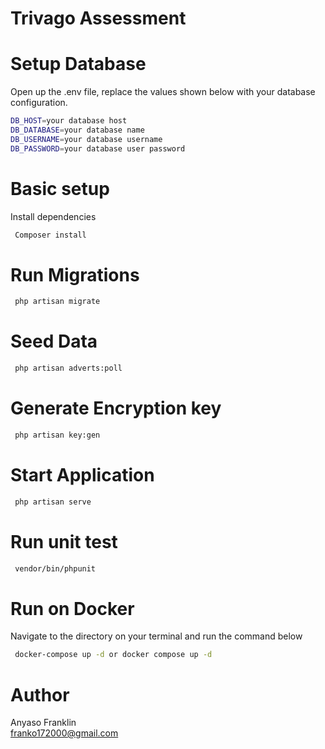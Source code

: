 # Trivago Assessment
# Setup Database
Open up the .env file, replace the values shown below with your database configuration.
```bash
DB_HOST=your database host
DB_DATABASE=your database name
DB_USERNAME=your database username
DB_PASSWORD=your database user password

```

# Basic setup
Install dependencies
```bash
 Composer install
```
# Run Migrations
```bash
 php artisan migrate
```
# Seed Data
```bash
 php artisan adverts:poll
```
# Generate Encryption key
```bash
 php artisan key:gen
```
# Start Application

```bash
 php artisan serve
```
# Run unit test
```bash
 vendor/bin/phpunit
```

# Run on Docker
Navigate to the directory on your terminal and run the command below

```bash
 docker-compose up -d or docker compose up -d
``` 
# Author
Anyaso Franklin <br />
franko172000@gmail.com



